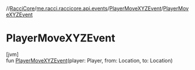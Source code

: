 //[RacciCore](../../../index.md)/[me.racci.raccicore.api.events](../index.md)/[PlayerMoveXYZEvent](index.md)/[PlayerMoveXYZEvent](-player-move-x-y-z-event.md)

# PlayerMoveXYZEvent

[jvm]\
fun [PlayerMoveXYZEvent](-player-move-x-y-z-event.md)(player: Player, from: Location, to: Location)
